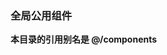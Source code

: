<!--
 * @Author: 吴文洁
 * @Date: 2020-04-29 16:55:55
 * @LastEditors: 吴文洁
 * @LastEditTime: 2020-04-29 17:15:09
 * @Description: 
 -->

### 全局公用组件

**本目录的引用别名是 @/components**